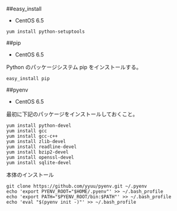 ##easy_install

- CentOS 6.5

```
yum install python-setuptools
```

##pip

- CentOS 6.5

Python のパッケージシステム pip をインストールする。

```
easy_install pip
```

##pyenv

- CentOS 6.5

最初に下記のパッケージをインストールしておくこと。

```
yum install python-devel
yum install gcc
yum install gcc-c++
yum install zlib-devel
yum install readline-devel
yum install bzip2-devel
yum install openssl-devel
yum install sqlite-devel
```

本体のインストール

```
git clone https://github.com/yyuu/pyenv.git ~/.pyenv
echo 'export PYENV_ROOT="$HOME/.pyenv"' >> ~/.bash_profile
echo 'export PATH="$PYENV_ROOT/bin:$PATH"' >> ~/.bash_profile
echo 'eval "$(pyenv init -)"' >> ~/.bash_profile
```
